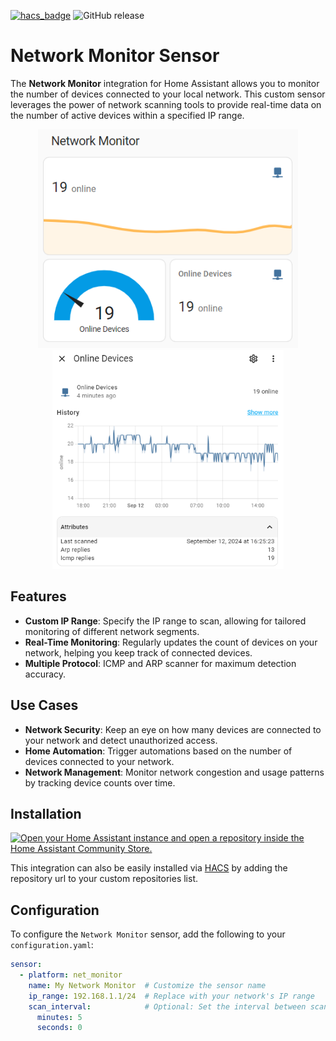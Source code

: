 [![hacs_badge](https://img.shields.io/badge/HACS-Default-orange.svg)](https://github.com/custom-components/hacs) 
![GitHub release](https://img.shields.io/github/release/jjmonteiro/ha-net-monitor.svg)

# Network Monitor Sensor

The **Network Monitor** integration for Home Assistant allows you to monitor the number of devices connected to your local network. This custom sensor leverages the power of network scanning tools to provide real-time data on the number of active devices within a specified IP range.

<p align="center">
  <img src="images/card.png" style="height:350px">
  <img src="images/graph.png" style="height:350px">
</p>

## Features
- **Custom IP Range**: Specify the IP range to scan, allowing for tailored monitoring of different network segments.
- **Real-Time Monitoring**: Regularly updates the count of devices on your network, helping you keep track of connected devices.
- **Multiple Protocol**: ICMP and ARP scanner for maximum detection accuracy.

## Use Cases
- **Network Security**: Keep an eye on how many devices are connected to your network and detect unauthorized access.
- **Home Automation**: Trigger automations based on the number of devices connected to your network.
- **Network Management**: Monitor network congestion and usage patterns by tracking device counts over time.

## Installation
[![Open your Home Assistant instance and open a repository inside the Home Assistant Community Store.](https://my.home-assistant.io/badges/hacs_repository.svg)](https://my.home-assistant.io/redirect/hacs_repository/?owner=jjmonteiro&repository=ha-net-monitor&category=Integration)

This integration can also be easily installed via [HACS](https://hacs.xyz/) by adding the repository url to your custom repositories list.

## Configuration
To configure the `Network Monitor` sensor, add the following to your `configuration.yaml`:

```yaml
sensor:
  - platform: net_monitor
    name: My Network Monitor  # Customize the sensor name
    ip_range: 192.168.1.1/24  # Replace with your network's IP range
    scan_interval:            # Optional: Set the interval between scans
      minutes: 5  
      seconds: 0
```
